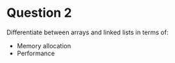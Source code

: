 # Question 2 
Differentiate between arrays and linked lists in terms of: 
- Memory allocation 
- Performance 
